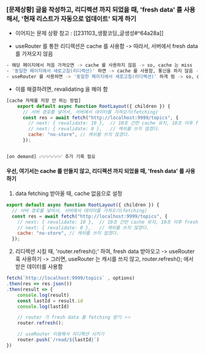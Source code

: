 

### [문제상황] 글을 작성하고, 리디렉션 까지 되었을 때, 'fresh data' 를 사용해서, '현재 리스트가 자동으로 업데이트' 되게 하기 
- 이어지는 문제 상황 참고 : [[231103_생활코딩_글생성#^64a28a]]


- useRouter 를 통한 리디렉션은 cache 를 사용함 -> 따라서, 서버에서 fresh data 를 가져오지 않음
``` bash
- 해당 페이지에서 처음 가져오면 -> cache 를 사용하지 않음 -> so, cache 는 miss
- '동일한 페이지에서 새로고침(리디렉션)' 하면 -> cache 를 사용함, 통신을 하지 않음 -> so, cache는 HIT 임 
- useRouter 를 사용하면 -> '동일한 페이지에서 새로고침(리디렉션)' 하게 됨 -> so, cache 를 사용함
```


- 이를 해결하려면, revalidating 을 해야 함 
``` js
[cache 자체를 저장 안 하는 방법] 
	export default async function RootLayout({ children }) {
	  // 서버 경로를 넣어서, 서버에서 데이터를 가져오기(fetching)
	  const res = await fetch("http://localhost:9999/topics", {
	    // next: { revalidate: 10 },  // 10초 간만 cache 유지, 10초 이후 fresh data 가져오고 다시 cache 저장
	    // next: { revalidate: 0 },   // 캐쉬를 쓰지 않겠다.
	    cache: "no-store", // 캐쉬를 쓰지 않겠다.
	  });


[on demand] ✅✅✅✅✅✅ 추가 기록 필요 


```



#### 우선, 여기서는 cache 를 만들지 않고, 리디렉션 까지 되었을 때, 'fresh data' 를 사용 하기 

1. data fetching 받아올 때, cache 없음으로 설정 
``` js
export default async function RootLayout({ children }) {
  // 서버 경로를 넣어서, 서버에서 데이터를 가져오기(fetching)
  const res = await fetch("http://localhost:9999/topics", {
    // next: { revalidate: 10 },  // 10초 간만 cache 유지, 10초 이후 fresh data 가져오고 다시 cache 저장
    // next: { revalidate: 0 },   // 캐쉬를 쓰지 않겠다.
    cache: "no-store", // 캐쉬를 쓰지 않겠다.
  });
```


2. 리디렉션 시킬 때, 'router.refresh();' 하여, fresh data 받아오고 -> useRouter 훅 사용하기 -> 그러면, useRouter 는 캐시를 쓰지 않고, router.refresh(); 에서 받은 데이터를 사용함 
``` js
fetch(`http://localhost:9999/topics` , options)
.then(res => res.json())
.then(result => {
	console.log(result)
	const lastId = result.id
	console.log(lastId)

	// router 가 fresh data 를 fetching 받기 ⭐⭐ 
	router.refresh();

	// useRouter 이용해서 리디렉션 시키기 
	router.push(`/read/${lastId}`)
})
```
